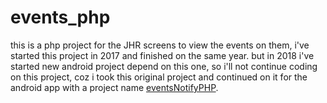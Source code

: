 # events_php
this is a php project for the JHR screens to view the events on them, i've started this project in 2017 and finished on the same year.
but in 2018 i've started new android project depend on this one, so i'll not continue coding on this project,
coz i took this original project and continued on it for the android app with a project name <a href="https://github.com/AbdallahDev/EventsNotifyPHP">eventsNotifyPHP</a>.
